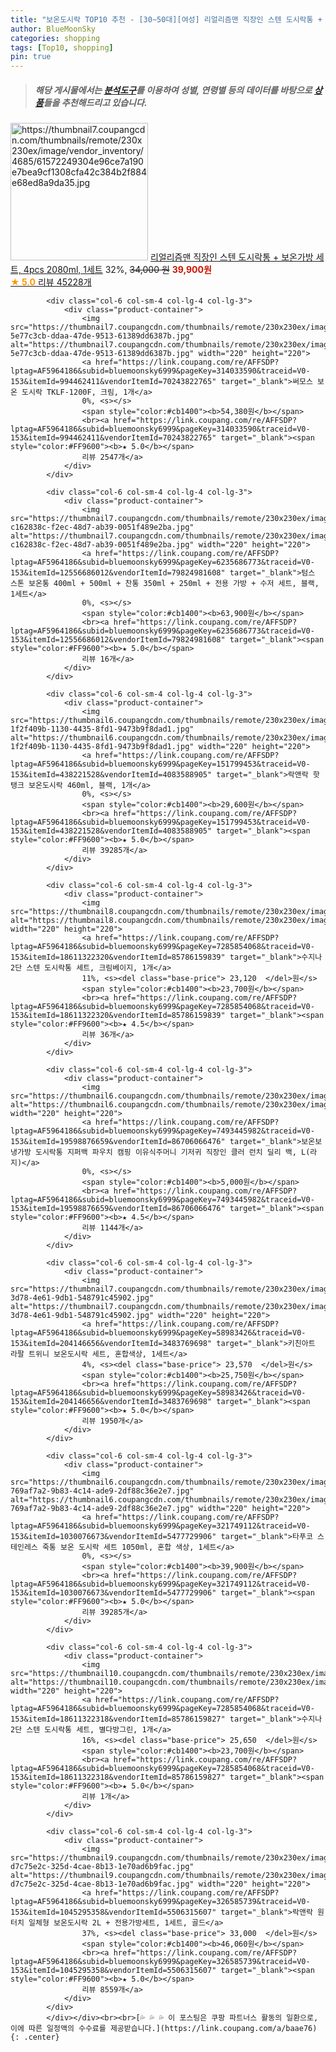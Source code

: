 ```yaml
---
title: "보온도시락 TOP10 추천 - [30~50대][여성] 리얼리즘맨 직장인 스텐 도시락통 + 보온가방 세트, 4pcs 2080ml, 1세트"
author: BlueMoonSky
categories: shopping
tags: [Top10, shopping]
pin: true
---
```


> ##### 해당 게시물에서는 [**분석도구**](https://itemscout.io/)를 이용하여 **성별**, **연령별** 등의 데이터를 바탕으로 [**상품**](https://link.coupang.com/a/baae76)들을 추천해드리고 있습니다.
<div class="container"><div class="row">
            <div class="col-6 col-sm-4 col-lg-4 col-lg-3">
                <div class="product-container">
                    <img src="https://thumbnail7.coupangcdn.com/thumbnails/remote/230x230ex/image/vendor_inventory/4685/61572249304e96ce7a190e7bea9cf1308cfa42c384b2f884e68ed8a9da35.jpg" alt="https://thumbnail7.coupangcdn.com/thumbnails/remote/230x230ex/image/vendor_inventory/4685/61572249304e96ce7a190e7bea9cf1308cfa42c384b2f884e68ed8a9da35.jpg" width="220" height="220">
                    <a href="https://link.coupang.com/re/AFFSDP?lptag=AF5964186&subid=bluemoonsky6999&pageKey=6977484172&traceid=V0-153&itemId=17034460865&vendorItemId=84209607191" target="_blank">리얼리즘맨 직장인 스텐 도시락통 + 보온가방 세트, 4pcs 2080ml, 1세트</a>
                    32%, <s><del class="base-price"> 34,000  </del>원</s> 
                    <span style="color:#cb1400"><b>39,900원</b></span>
                    <br><a href="https://link.coupang.com/re/AFFSDP?lptag=AF5964186&subid=bluemoonsky6999&pageKey=6977484172&traceid=V0-153&itemId=17034460865&vendorItemId=84209607191" target="_blank"><span style="color:#FF9600"><b>★ 5.0</b></span>
                    리뷰 45228개</a>
                </div>
            </div>
            
            <div class="col-6 col-sm-4 col-lg-4 col-lg-3">
                <div class="product-container">
                    <img src="https://thumbnail7.coupangcdn.com/thumbnails/remote/230x230ex/image/retail/images/4284393754544689-5e77c3cb-ddaa-47de-9513-61389dd6387b.jpg" alt="https://thumbnail7.coupangcdn.com/thumbnails/remote/230x230ex/image/retail/images/4284393754544689-5e77c3cb-ddaa-47de-9513-61389dd6387b.jpg" width="220" height="220">
                    <a href="https://link.coupang.com/re/AFFSDP?lptag=AF5964186&subid=bluemoonsky6999&pageKey=314033590&traceid=V0-153&itemId=994462411&vendorItemId=70243822765" target="_blank">써모스 보온 도시락 TKLF-1200F, 크림, 1개</a>
                    0%, <s></s> 
                    <span style="color:#cb1400"><b>54,380원</b></span>
                    <br><a href="https://link.coupang.com/re/AFFSDP?lptag=AF5964186&subid=bluemoonsky6999&pageKey=314033590&traceid=V0-153&itemId=994462411&vendorItemId=70243822765" target="_blank"><span style="color:#FF9600"><b>★ 5.0</b></span>
                    리뷰 2547개</a>
                </div>
            </div>
            
            <div class="col-6 col-sm-4 col-lg-4 col-lg-3">
                <div class="product-container">
                    <img src="https://thumbnail7.coupangcdn.com/thumbnails/remote/230x230ex/image/retail/images/1057283479318306-c162838c-f2ec-48d7-ab39-0051f489e2ba.jpg" alt="https://thumbnail7.coupangcdn.com/thumbnails/remote/230x230ex/image/retail/images/1057283479318306-c162838c-f2ec-48d7-ab39-0051f489e2ba.jpg" width="220" height="220">
                    <a href="https://link.coupang.com/re/AFFSDP?lptag=AF5964186&subid=bluemoonsky6999&pageKey=6235686773&traceid=V0-153&itemId=12556686012&vendorItemId=79824981608" target="_blank">텀스 스톤 보온통 400ml + 500ml + 찬통 350ml + 250ml + 전용 가방 + 수저 세트, 블랙, 1세트</a>
                    0%, <s></s> 
                    <span style="color:#cb1400"><b>63,900원</b></span>
                    <br><a href="https://link.coupang.com/re/AFFSDP?lptag=AF5964186&subid=bluemoonsky6999&pageKey=6235686773&traceid=V0-153&itemId=12556686012&vendorItemId=79824981608" target="_blank"><span style="color:#FF9600"><b>★ 5.0</b></span>
                    리뷰 16개</a>
                </div>
            </div>
            
            <div class="col-6 col-sm-4 col-lg-4 col-lg-3">
                <div class="product-container">
                    <img src="https://thumbnail6.coupangcdn.com/thumbnails/remote/230x230ex/image/retail/images/1742561084044955-1f2f409b-1130-4435-8fd1-9473b9f8dad1.jpg" alt="https://thumbnail6.coupangcdn.com/thumbnails/remote/230x230ex/image/retail/images/1742561084044955-1f2f409b-1130-4435-8fd1-9473b9f8dad1.jpg" width="220" height="220">
                    <a href="https://link.coupang.com/re/AFFSDP?lptag=AF5964186&subid=bluemoonsky6999&pageKey=151799453&traceid=V0-153&itemId=438221528&vendorItemId=4083588905" target="_blank">락앤락 핫탱크 보온도시락 460ml, 블랙, 1개</a>
                    0%, <s></s> 
                    <span style="color:#cb1400"><b>29,600원</b></span>
                    <br><a href="https://link.coupang.com/re/AFFSDP?lptag=AF5964186&subid=bluemoonsky6999&pageKey=151799453&traceid=V0-153&itemId=438221528&vendorItemId=4083588905" target="_blank"><span style="color:#FF9600"><b>★ 5.0</b></span>
                    리뷰 39285개</a>
                </div>
            </div>
            
            <div class="col-6 col-sm-4 col-lg-4 col-lg-3">
                <div class="product-container">
                    <img src="https://thumbnail8.coupangcdn.com/thumbnails/remote/230x230ex/image/vendor_inventory/084f/38c0b572ba09cbce0320061bcffbb2c75427aa6ac24e8858c28411c47fbb.png" alt="https://thumbnail8.coupangcdn.com/thumbnails/remote/230x230ex/image/vendor_inventory/084f/38c0b572ba09cbce0320061bcffbb2c75427aa6ac24e8858c28411c47fbb.png" width="220" height="220">
                    <a href="https://link.coupang.com/re/AFFSDP?lptag=AF5964186&subid=bluemoonsky6999&pageKey=7285854068&traceid=V0-153&itemId=18611322320&vendorItemId=85786159839" target="_blank">수지나 2단 스텐 도시락통 세트, 크림베이지, 1개</a>
                    11%, <s><del class="base-price"> 23,120  </del>원</s> 
                    <span style="color:#cb1400"><b>23,700원</b></span>
                    <br><a href="https://link.coupang.com/re/AFFSDP?lptag=AF5964186&subid=bluemoonsky6999&pageKey=7285854068&traceid=V0-153&itemId=18611322320&vendorItemId=85786159839" target="_blank"><span style="color:#FF9600"><b>★ 4.5</b></span>
                    리뷰 36개</a>
                </div>
            </div>
            
            <div class="col-6 col-sm-4 col-lg-4 col-lg-3">
                <div class="product-container">
                    <img src="https://thumbnail6.coupangcdn.com/thumbnails/remote/230x230ex/image/vendor_inventory/c0c2/b4350fba43125cf74f3a480dac7e8bacd2a424450ab4b20bd8933e2bfd65.jpeg" alt="https://thumbnail6.coupangcdn.com/thumbnails/remote/230x230ex/image/vendor_inventory/c0c2/b4350fba43125cf74f3a480dac7e8bacd2a424450ab4b20bd8933e2bfd65.jpeg" width="220" height="220">
                    <a href="https://link.coupang.com/re/AFFSDP?lptag=AF5964186&subid=bluemoonsky6999&pageKey=7493445982&traceid=V0-153&itemId=19598876659&vendorItemId=86706066476" target="_blank">보온보냉가방 도시락통 지퍼백 파우치 캠핑 이유식주머니 기저귀 직장인 클러 런치 딜리 백, L(라지)</a>
                    0%, <s></s> 
                    <span style="color:#cb1400"><b>5,000원</b></span>
                    <br><a href="https://link.coupang.com/re/AFFSDP?lptag=AF5964186&subid=bluemoonsky6999&pageKey=7493445982&traceid=V0-153&itemId=19598876659&vendorItemId=86706066476" target="_blank"><span style="color:#FF9600"><b>★ 4.5</b></span>
                    리뷰 1144개</a>
                </div>
            </div>
            
            <div class="col-6 col-sm-4 col-lg-4 col-lg-3">
                <div class="product-container">
                    <img src="https://thumbnail7.coupangcdn.com/thumbnails/remote/230x230ex/image/retail/images/2018/01/09/10/4/8f09b64d-3d78-4e61-9db1-548791c45902.jpg" alt="https://thumbnail7.coupangcdn.com/thumbnails/remote/230x230ex/image/retail/images/2018/01/09/10/4/8f09b64d-3d78-4e61-9db1-548791c45902.jpg" width="220" height="220">
                    <a href="https://link.coupang.com/re/AFFSDP?lptag=AF5964186&subid=bluemoonsky6999&pageKey=58983426&traceid=V0-153&itemId=204146656&vendorItemId=3483769698" target="_blank">키친아트 라팔 트위니 보온도시락 세트, 혼합색상, 1세트</a>
                    4%, <s><del class="base-price"> 23,570  </del>원</s> 
                    <span style="color:#cb1400"><b>25,750원</b></span>
                    <br><a href="https://link.coupang.com/re/AFFSDP?lptag=AF5964186&subid=bluemoonsky6999&pageKey=58983426&traceid=V0-153&itemId=204146656&vendorItemId=3483769698" target="_blank"><span style="color:#FF9600"><b>★ 5.0</b></span>
                    리뷰 1950개</a>
                </div>
            </div>
            
            <div class="col-6 col-sm-4 col-lg-4 col-lg-3">
                <div class="product-container">
                    <img src="https://thumbnail6.coupangcdn.com/thumbnails/remote/230x230ex/image/retail/images/210254766857745-769af7a2-9b83-4c14-ade9-2df88c36e2e7.jpg" alt="https://thumbnail6.coupangcdn.com/thumbnails/remote/230x230ex/image/retail/images/210254766857745-769af7a2-9b83-4c14-ade9-2df88c36e2e7.jpg" width="220" height="220">
                    <a href="https://link.coupang.com/re/AFFSDP?lptag=AF5964186&subid=bluemoonsky6999&pageKey=321749112&traceid=V0-153&itemId=1030076673&vendorItemId=5477729906" target="_blank">타푸코 스테인레스 죽통 보온 도시락 세트 1050ml, 혼합 색상, 1세트</a>
                    0%, <s></s> 
                    <span style="color:#cb1400"><b>39,900원</b></span>
                    <br><a href="https://link.coupang.com/re/AFFSDP?lptag=AF5964186&subid=bluemoonsky6999&pageKey=321749112&traceid=V0-153&itemId=1030076673&vendorItemId=5477729906" target="_blank"><span style="color:#FF9600"><b>★ 5.0</b></span>
                    리뷰 39285개</a>
                </div>
            </div>
            
            <div class="col-6 col-sm-4 col-lg-4 col-lg-3">
                <div class="product-container">
                    <img src="https://thumbnail10.coupangcdn.com/thumbnails/remote/230x230ex/image/vendor_inventory/8431/0312942d1a7e58c1ef0a6ea2eff7ae120091635a172ec6a1c80119f3eb02.png" alt="https://thumbnail10.coupangcdn.com/thumbnails/remote/230x230ex/image/vendor_inventory/8431/0312942d1a7e58c1ef0a6ea2eff7ae120091635a172ec6a1c80119f3eb02.png" width="220" height="220">
                    <a href="https://link.coupang.com/re/AFFSDP?lptag=AF5964186&subid=bluemoonsky6999&pageKey=7285854068&traceid=V0-153&itemId=18611322318&vendorItemId=85786159827" target="_blank">수지나 2단 스텐 도시락통 세트, 별다방그린, 1개</a>
                    16%, <s><del class="base-price"> 25,650  </del>원</s> 
                    <span style="color:#cb1400"><b>23,700원</b></span>
                    <br><a href="https://link.coupang.com/re/AFFSDP?lptag=AF5964186&subid=bluemoonsky6999&pageKey=7285854068&traceid=V0-153&itemId=18611322318&vendorItemId=85786159827" target="_blank"><span style="color:#FF9600"><b>★ 5.0</b></span>
                    리뷰 1개</a>
                </div>
            </div>
            
            <div class="col-6 col-sm-4 col-lg-4 col-lg-3">
                <div class="product-container">
                    <img src="https://thumbnail9.coupangcdn.com/thumbnails/remote/230x230ex/image/retail/images/2429508338106627-d7c75e2c-325d-4cae-8b13-1e70ad6b9fac.jpg" alt="https://thumbnail9.coupangcdn.com/thumbnails/remote/230x230ex/image/retail/images/2429508338106627-d7c75e2c-325d-4cae-8b13-1e70ad6b9fac.jpg" width="220" height="220">
                    <a href="https://link.coupang.com/re/AFFSDP?lptag=AF5964186&subid=bluemoonsky6999&pageKey=326585739&traceid=V0-153&itemId=1045295358&vendorItemId=5506315607" target="_blank">락앤락 원터치 일체형 보온도시락 2L + 전용가방세트, 1세트, 골드</a>
                    37%, <s><del class="base-price"> 33,000  </del>원</s> 
                    <span style="color:#cb1400"><b>46,060원</b></span>
                    <br><a href="https://link.coupang.com/re/AFFSDP?lptag=AF5964186&subid=bluemoonsky6999&pageKey=326585739&traceid=V0-153&itemId=1045295358&vendorItemId=5506315607" target="_blank"><span style="color:#FF9600"><b>★ 5.0</b></span>
                    리뷰 8559개</a>
                </div>
            </div>
            </div></div><br><br>[💦 💦 💦 이 포스팅은 쿠팡 파트너스 활동의 일환으로, 이에 따른 일정액의 수수료를 제공받습니다.](https://link.coupang.com/a/baae76){: .center}